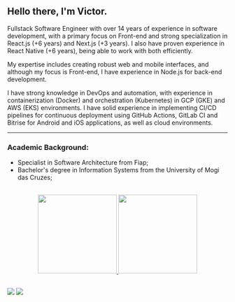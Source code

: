 ## Hello there, I'm Victor.

Fullstack Software Engineer with over 14 years of experience in software development, with a primary focus on Front-end and strong specialization in React.js (+6 years) and Next.js (+3 years). I also have proven experience in React Native (+6 years), being able to work with both efficiently.

My expertise includes creating robust web and mobile interfaces, and although my focus is Front-end, I have experience in Node.js for back-end development.

I have strong knowledge in DevOps and automation, with experience in containerization (Docker) and orchestration (Kubernetes) in GCP (GKE) and AWS (EKS) environments. I have solid experience in implementing CI/CD pipelines for continuous deployment using GitHub Actions, GitLab CI and Bitrise for Android and iOS applications, as well as cloud environments.

--------------------------------

### Academic Background:

- Specialist in Software Architecture from Fiap;
- Bachelor's degree in Information Systems from the University of Mogi das Cruzes;

<br/>

<div align="center">
  <a href="https://github.com/victorts1991">
  <img height="180em" src="https://github-readme-stats.vercel.app/api?username=victorts1991&show_icons=true&theme=dracula&include_all_commits=true&count_private=true"/>
  <img height="180em" src="https://github-readme-stats.vercel.app/api/top-langs/?username=victorts1991&layout=compact&langs_count=7&theme=dracula"/>
</div>
  
   ##
  
<div> 
  <a href = "mailto:victorts1991@gmail.com"><img src="https://img.shields.io/badge/-Gmail-%23333?style=for-the-badge&logo=gmail&logoColor=white" target="_blank"></a>
  <a href="https://www.linkedin.com/in/victor-toupitzen-specian" target="_blank"><img src="https://img.shields.io/badge/-LinkedIn-%230077B5?style=for-the-badge&logo=linkedin&logoColor=white" target="_blank"></a>  
</div>
